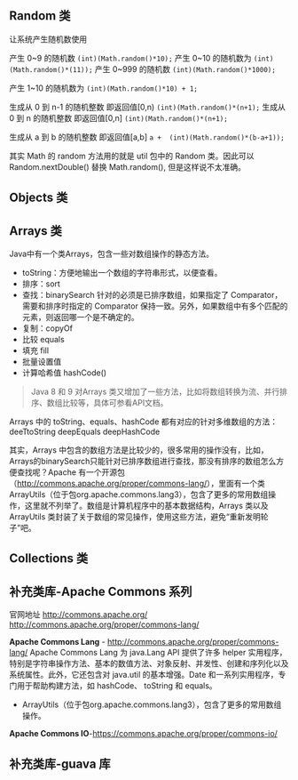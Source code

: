 ## Random 类

让系统产生随机数使用

产生 0~9 的随机数 `(int)(Math.random()*10);`
产生 0~10 的随机数为 `(int)(Math.random()*(11));`
产生 0~999 的随机数 `(int)(Math.random()*1000);`

产生 1~10 的随机数为 `(int)(Math.random()*10) + 1;`

生成从 0 到 n-1 的随机整数 即返回值[0,n) `(int)(Math.random()*(n+1);`
生成从 0 到 n 的随机整数 即返回值[0,n] `(int)(Math.random()*(n+1);`

生成从 a 到 b 的随机整数 即返回值[a,b]
`a +  (int)(Math.random()*(b-a+1));`

其实 Math 的 random 方法用的就是 util 包中的 Random 类。因此可以 Random.nextDouble() 替换 Math.random(), 但是这样说不太准确。

## Objects 类

## Arrays 类

Java中有一个类Arrays，包含一些对数组操作的静态方法。

* toString：方便地输出一个数组的字符串形式，以便查看。
* 排序：sort
* 查找：binarySearch 针对的必须是已排序数组，如果指定了 Comparator，需要和排序时指定的 Comparator 保持一致。另外，如果数组中有多个匹配的元素，则返回哪一个是不确定的。
* 复制：copyOf
* 比较 equals
* 填充 fill
* 批量设置值
* 计算哈希值 hashCode()

> Java 8 和 9 对Arrays 类又增加了一些方法，比如将数组转换为流、并行排序、数组比较等，具体可参看API文档。

Arrays 中的 toString、equals、hashCode 都有对应的针对多维数组的方法：
deeTtoString
deepEquals
deepHashCode

其实，Arrays 中包含的数组方法是比较少的，很多常用的操作没有，比如，Arrays的binarySearch只能针对已排序数组进行查找，那没有排序的数组怎么方便查找呢？Apache 有一个开源包（<http://commons.apache.org/proper/commons-lang/>），里面有一个类 ArrayUtils（位于包org.apache.commons.lang3），包含了更多的常用数组操作，这里就不列举了。数组是计算机程序中的基本数据结构，Arrays 类以及 ArrayUtils 类封装了关于数组的常见操作，使用这些方法，避免“重新发明轮子”吧。

## Collections 类

## 补充类库-Apache Commons 系列

官网地址 <http://commons.apache.org/>
<http://commons.apache.org/proper/commons-lang/>

**Apache Commons Lang** - <http://commons.apache.org/proper/commons-lang/>
Apache Commons Lang 为 java.Lang API 提供了许多 helper 实用程序，特别是字符串操作方法、基本的数值方法、对象反射、并发性、创建和序列化以及系统属性。此外，它还包含对 java.util 的基本增强。Date 和一系列实用程序，专门用于帮助构建方法，如 hashCode、 toString 和 equals。

* ArrayUtils（位于包org.apache.commons.lang3），包含了更多的常用数组操作。

**Apache Commons IO**-<https://commons.apache.org/proper/commons-io/>

## 补充类库-guava 库
